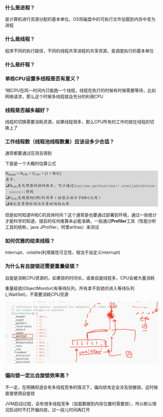 ### 什么是进程？

是计算机进行资源分配的基本单位，OS将磁盘中的可执行文件加载到内存中变为进程

### 什么是线程？

程序不同的执行路径，不同的线程共享进程的共享资源，是调度执行的基本单位

### 什么是纤程？				

### 单核CPU设置多线程是否有意义？

1核CPU在同一时间内只能跑一个线程，线程在执行的时候有时候需要等待，比如网络请求，那么这个时候多线程就会充分的利用CPU

### 线程是否越多越好？

线程的切换需要消耗资源，如果线程很多，那么CPU所有的工作的放在线程的切换上了

### 工作线程数（线程池线程数量）应该设多少合适？

通常都要通过压测去得到

下面是一个大概的估算公式

![image-20220114195329149](assets/image-20220114195329149.png)

但是如何知道W和C的具体时间？这个通常是也要通过部署到环境，通过一些统计才能科学的知道，提前的任何推算未必能准确，一般通过**Profiler**工具（性能分析工具的统称，java JProfiler，阿里arthas）来测试

### 如何优雅的结束线程？

interrupt、volatile(利用属性可见性，相当于自定义interrupt)

### **为什么有自旋锁还需要重量级锁？**

自旋是消耗CPU资源的，如果锁的时间长，或者自旋线程多，CPU会被大量消耗

重量级锁(ObjectMonitor)有等待队列，所有拿不到锁的进入等待队列(_WaitSet)，不需要消耗CPU资源

![image-20220117115258315](assets/image-20220117115258315.png)

### 偏向锁一定比自旋锁效率高？

不一定，在明确知道会有多线程竞争的情况下，偏向锁肯定会涉及锁撤销，这时候直接使用自旋锁

JVM启动过程，会有很多线程竞争（加载数据到内存位置时需要锁），所以默认情况启动时不打开偏向锁，过一段儿时间再打开